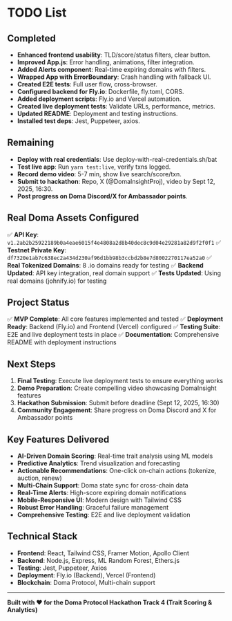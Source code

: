 # TODO List

## Completed

- **Enhanced frontend usability**: TLD/score/status filters, clear button.
- **Improved App.js**: Error handling, animations, filter integration.
- **Added Alerts component**: Real-time expiring domains with filters.
- **Wrapped App with ErrorBoundary**: Crash handling with fallback UI.
- **Created E2E tests**: Full user flow, cross-browser.
- **Configured backend for Fly.io**: Dockerfile, fly.toml, CORS.
- **Added deployment scripts**: Fly.io and Vercel automation.
- **Created live deployment tests**: Validate URLs, performance, metrics.
- **Updated README**: Deployment and testing instructions.
- **Installed test deps**: Jest, Puppeteer, axios.

## Remaining

- **Deploy with real credentials**: Use deploy-with-real-credentials.sh/bat
- **Test live app**: Run `yarn test:live`, verify txns logged.
- **Record demo video**: 5-7 min, show live search/score/txn.
- **Submit to hackathon**: Repo, X (@DomaInsightProj), video by Sept 12, 2025, 16:30.
- **Post progress on Doma Discord/X for Ambassador points**.

## Real Doma Assets Configured

✅ **API Key**: `v1.2ab2b25922189b0a4eae6015f4e4808a2d8b40dec8c9d04e29281a82d9f2f0f1`
✅ **Testnet Private Key**: `df7320e1ab7c638ec2a434d230af96d1bb98b3ccbd2b8e7d8002270117ea52a0`
✅ **Real Tokenized Domains**: 8 .io domains ready for testing
✅ **Backend Updated**: API key integration, real domain support
✅ **Tests Updated**: Using real domains (johnify.io) for testing

## Project Status

✅ **MVP Complete**: All core features implemented and tested
✅ **Deployment Ready**: Backend (Fly.io) and Frontend (Vercel) configured
✅ **Testing Suite**: E2E and live deployment tests in place
✅ **Documentation**: Comprehensive README with deployment instructions

## Next Steps

1. **Final Testing**: Execute live deployment tests to ensure everything works
2. **Demo Preparation**: Create compelling video showcasing DomaInsight features
3. **Hackathon Submission**: Submit before deadline (Sept 12, 2025, 16:30)
4. **Community Engagement**: Share progress on Doma Discord and X for Ambassador points

## Key Features Delivered

- **AI-Driven Domain Scoring**: Real-time trait analysis using ML models
- **Predictive Analytics**: Trend visualization and forecasting
- **Actionable Recommendations**: One-click on-chain actions (tokenize, auction, renew)
- **Multi-Chain Support**: Doma state sync for cross-chain data
- **Real-Time Alerts**: High-score expiring domain notifications
- **Mobile-Responsive UI**: Modern design with Tailwind CSS
- **Robust Error Handling**: Graceful failure management
- **Comprehensive Testing**: E2E and live deployment validation

## Technical Stack

- **Frontend**: React, Tailwind CSS, Framer Motion, Apollo Client
- **Backend**: Node.js, Express, ML Random Forest, Ethers.js
- **Testing**: Jest, Puppeteer, Axios
- **Deployment**: Fly.io (Backend), Vercel (Frontend)
- **Blockchain**: Doma Protocol, Multi-chain support

---

**Built with ❤️ for the Doma Protocol Hackathon Track 4 (Trait Scoring & Analytics)**
